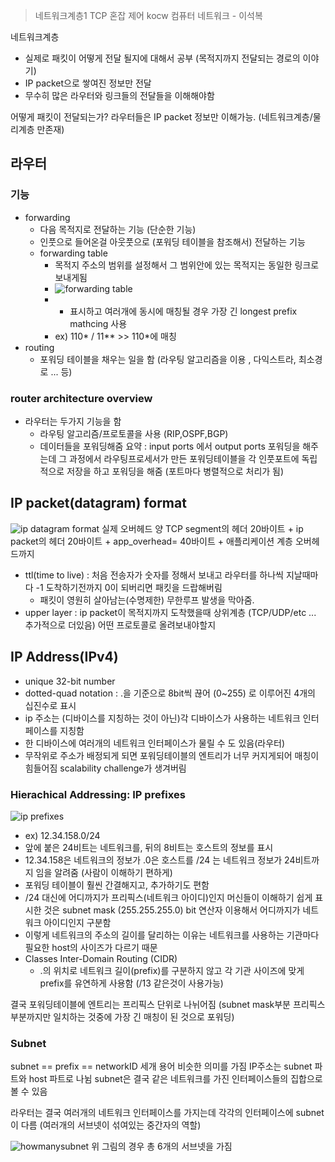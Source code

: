 > 네트워크계층1
> TCP 혼잡 제어
> kocw 컴퓨터 네트워크 - 이석복

네트워크계층
- 실제로 패킷이 어떻게 전달 될지에 대해서 공부 (목적지까지 전달되는 경로의 이야기)
- IP packet으로 쌓여진 정보만 전달
- 무수히 많은 라우터와 링크들의 전달들을 이해해야함

어떻게 패킷이 전달되는가?
라우터들은 IP packet 정보만 이해가능. (네트워크계층/물리계층 만존재)

## 라우터
###  기능
- forwarding
	- 다음 목적지로 전달하는 기능 (단순한 기능)
	- 인풋으로 들어온걸 아웃풋으로 (포워딩 테이블을 참조해서) 전달하는 기능
	- forwarding table
		- 목적지 주소의 범위를 설정해서 그 범위안에 있는 목적지는 동일한 링크로 보내게됨 
		- ![forwarding table](https://i.ibb.co/82Jh9s7/image.png)
		- * 표시하고 여러개에 동시에 매칭될 경우 가장 긴 longest prefix mathcing 사용
		- ex) 110* / 11** >> 110*에 매칭
- routing 
	- 포워딩 테이블을 채우는 일을 함 (라우팅 알고리즘을 이용 , 다익스트라, 최소경로 ... 등)

### router  architecture overview
- 라우터는 두가지 기능을 함
	- 라우팅 알고리즘/프로토콜을 사용 (RIP,OSPF,BGP)
	- 데이터들을 포워딩해줌 
요약 : input ports 에서  output ports  포워딩을 해주는데 그 과정에서 라우팅프로세서가 만든 포워딩테이블을 각 인풋포트에 독립적으로 저장을 하고 포워딩을 해줌 (포트마다 병렬적으로 처리가 됨)

## IP packet(datagram) format
![ip datagram format](https://i.ibb.co/dPZDskj/image.png)
실제 오버헤드 양
TCP segment의 헤더 20바이트 + ip packet의 헤더 20바이트 + app_overhead= 40바이트 + 애플리케이션 계층 오버헤드까지
- ttl(time to live) : 처음 전송자가 숫자를 정해서 보내고 라우터를 하나씩 지날때마다 -1 도착하기전까지 0이 되버리면 패킷을 드랍해버림 
	- 패킷이 영원히 살아남는(수명제한) 무한루프 발생을 막아줌.
- upper layer :  ip packet이 목적지까지 도착했을때 상위계층 (TCP/UDP/etc ... 추가적으로 더있음) 어떤 프로토콜로 올려보내야할지 

## IP Address(IPv4)
- unique 32-bit number
- dotted-quad notation : .을 기준으로 8bit씩 끊어 (0~255) 로 이루어진 4개의 십진수로 표시
- ip 주소는 (디바이스를 지칭하는 것이 아닌)각 디바이스가 사용하는 네트워크 인터페이스를 지칭함
- 한 디바이스에 여러개의 네트워크 인터페이스가 물릴 수 도 있음(라우터)
- 무작위로 주소가 배정되게 되면 포워딩테이블의 엔트리가 너무 커지게되어 매칭이 힘들어짐 scalability challenge가 생겨버림 

### Hierachical Addressing: IP prefixes
![ip prefixes](https://i.ibb.co/dWHBpyP/image.png)
- ex) 12.34.158.0/24
- 앞에 붙은 24비트는 네트워크를, 뒤의 8비트는 호스트의 정보를 표시
- 12.34.158은 네트워크의 정보가 .0은 호스트를 /24 는 네트워크 정보가 24비트까지 임을 알려줌 (사람이 이해하기 편하게)
- 포워딩 테이블이 훨씬 간결해지고, 추가하기도 편함
- /24 대신에 어디까지가 프리픽스(네트워크 아이디)인지 머신들이 이해하기 쉽게 표시한 것은 subnet mask (255.255.255.0) bit 연산자 이용해서 어디까지가 네트워크 아이디인지 구분함
- 이렇게 네트워크의 주소의 길이를 달리하는 이유는 네트워크를 사용하는 기관마다 필요한 host의 사이즈가 다르기 때문
- Classes Inter-Domain Routing (CIDR)
	- .의 위치로 네트워크 길이(prefix)를 구분하지 않고 각 기관 사이즈에 맞게 prefix를 유연하게 사용함 (/13 같은것이 사용가능)

결국 포워딩테이블에 엔트리는 프리픽스 단위로 나뉘어짐
(subnet mask부분 프리픽스 부분까지만 일치하는 것중에 가장 긴 매칭이 된 것으로 포워딩)
### Subnet
subnet == prefix == networkID 세개 용어 비슷한 의미를 가짐
IP주소는 subnet 파트와 host 파트로 나뉨
subnet은 결국 같은 네트워크를 가진 인터페이스들의 집합으로 볼 수 있음

라우터는 결국 여러개의 네트워크 인터페이스를 가지는데 각각의 인터페이스에 subnet이 다름 (여러개의 서브넷이 섞여있는 중간자의 역할)

![howmanysubnet](https://i.ibb.co/xDgTLT3/image.png)
위 그림의 경우 총 6개의 서브넷을 가짐
